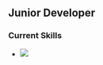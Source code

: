 ## Junior Developer
### Current Skills
- <img src="https://img.shields.io/badge/MySQL-005C84?style=for-the-badge&logo=mysql&logoColor=white"/>

<!---
richardMRa/richardMRa is a ✨ special ✨ repository because its `README.md` (this file) appears on your GitHub profile.
You can click the Preview link to take a look at your changes.
--->
